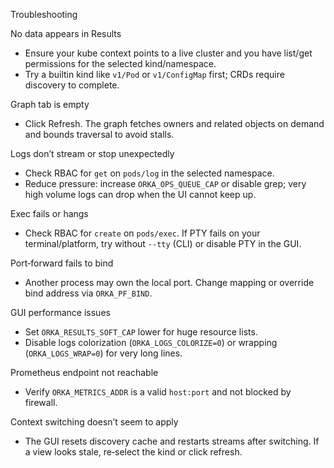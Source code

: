 Troubleshooting

No data appears in Results
- Ensure your kube context points to a live cluster and you have list/get permissions for the selected kind/namespace.
- Try a builtin kind like `v1/Pod` or `v1/ConfigMap` first; CRDs require discovery to complete.

Graph tab is empty
- Click Refresh. The graph fetches owners and related objects on demand and bounds traversal to avoid stalls.

Logs don’t stream or stop unexpectedly
- Check RBAC for `get` on `pods/log` in the selected namespace.
- Reduce pressure: increase `ORKA_OPS_QUEUE_CAP` or disable grep; very high volume logs can drop when the UI cannot keep up.

Exec fails or hangs
- Check RBAC for `create` on `pods/exec`. If PTY fails on your terminal/platform, try without `--tty` (CLI) or disable PTY in the GUI.

Port‑forward fails to bind
- Another process may own the local port. Change mapping or override bind address via `ORKA_PF_BIND`.

GUI performance issues
- Set `ORKA_RESULTS_SOFT_CAP` lower for huge resource lists.
- Disable logs colorization (`ORKA_LOGS_COLORIZE=0`) or wrapping (`ORKA_LOGS_WRAP=0`) for very long lines.

Prometheus endpoint not reachable
- Verify `ORKA_METRICS_ADDR` is a valid `host:port` and not blocked by firewall.

Context switching doesn’t seem to apply
- The GUI resets discovery cache and restarts streams after switching. If a view looks stale, re‑select the kind or click refresh.


